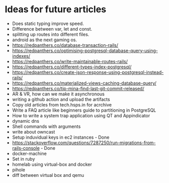 # Ideas for future articles

* Does static typing improve speed.
* Difference between var, let and const.
* splitting up routes into different files.
* android as the next gaming os.
* https://redpanthers.co/database-transaction-rails/
* https://redpanthers.co/optimising-postgresql-database-query-using-indexes/
* https://redpanthers.co/write-maintainable-routes-rails/
* https://redpanthers.co/different-types-index-postgresql/
* https://redpanthers.co/create-json-response-using-postgresql-instead-rails/
* https://redpanthers.co/materialized-views-caching-database-query/
* https://redpanthers.co/tip-mina-find-last-git-commit-released/
* AR & VR, how can we make it asynchronous
* writing a github action and upload the artifacts
* Copy old articles from tech.hsps.in for acrchive
* Write a FAQ article like beginners guide to partitioning in PostgreSQL
* How to write a system trap application using QT and Appindicator
*  dynamic dns
* Shell commands with arguments
* write about owncast
* Setup induvidual keys in ec2 instances - Done
* https://stackoverflow.com/questions/7287250/run-migrations-from-rails-console - Done
* docker-machine
* Set in ruby
* homelab using virtual-box and docker
* pihole
* diff between virtual box and qemu
